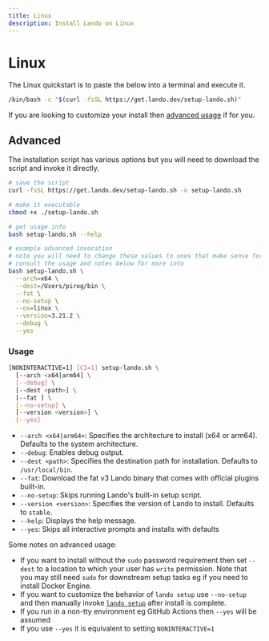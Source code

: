```yaml
---
title: Linux
description: Install Lando on Linux
---
```


# Linux

The Linux quickstart is to paste the below into a terminal and execute it.

```bash
/bin/bash -c "$(curl -fsSL https://get.lando.dev/setup-lando.sh)"
```

If you are looking to customize your install then [advanced usage](#advanced) if for you.

## Advanced

The installation script has various options but you will need to download the script and invoke it directly.

```bash
# save the script
curl -fsSL https://get.lando.dev/setup-lando.sh -o setup-lando.sh

# make it executable
chmod +x ./setup-lando.sh

# get usage info
bash setup-lando.sh --help

# example advanced invocation
# note you will need to change these values to ones that make sense for you
# consult the usage and notes below for more into
bash setup-lando.sh \
  --arch=x64 \
  --dest=/Users/pirog/bin \
  --fat \
  --no-setup \
  --os=linux \
  --version=3.21.2 \
  --debug \
  --yes
```

### Usage

```bash
[NONINTERACTIVE=1] [CI=1] setup-lando.sh \
  [--arch <x64|arm64] \
  [--debug] \
  [--dest <path>] \
  [--fat ] \
  [--no-setup] \
  [--version <version>] \
  [--yes]
```

* `--arch <x64|arm64>`: Specifies the architecture to install (x64 or arm64). Defaults to the system architecture.
* `--debug`: Enables debug output.
* `--dest <path>`: Specifies the destination path for installation. Defaults to `/usr/local/bin`.
* `--fat`: Download the fat v3 Lando binary that comes with official plugins built-in.
* `--no-setup`: Skips running Lando's built-in setup script.
* `--version <version>`: Specifies the version of Lando to install. Defaults to `stable`.
* `--help`: Displays the help message.
* `--yes`: Skips all interactive prompts and installs with defaults

Some notes on advanced usage:

* If you want to install without the `sudo` password requirement then set `--dest` to a location to which your user has `write` permission. Note that you may still need `sudo` for downstream setup tasks eg if you need to install Docker Engine.
* If you want to customize the behavior of `lando setup` use `--no-setup` and then manually invoke [`lando setup`](https://docs.lando.dev/cli/setup.html) after install is complete.
* If you run in a non-tty environment eg GitHub Actions then `--yes` will be assumed
* If you use `--yes` it is equivalent to setting `NONINTERACTIVE=1`
